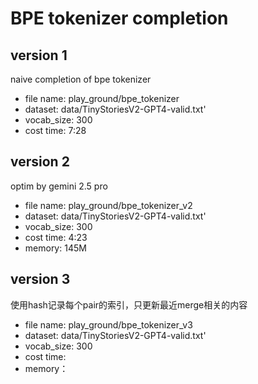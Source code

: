 # BPE tokenizer completion

## version 1

naive completion of bpe tokenizer

- file name: play_ground/bpe_tokenizer
- dataset: data/TinyStoriesV2-GPT4-valid.txt'
- vocab_size: 300
- cost time: 7:28

## version 2

optim by gemini 2.5 pro 

- file name: play_ground/bpe_tokenizer_v2
- dataset: data/TinyStoriesV2-GPT4-valid.txt'
- vocab_size: 300
- cost time: 4:23
- memory: 145M


## version 3

使用hash记录每个pair的索引，只更新最近merge相关的内容

- file name: play_ground/bpe_tokenizer_v3
- dataset: data/TinyStoriesV2-GPT4-valid.txt'
- vocab_size: 300
- cost time:
- memory： 